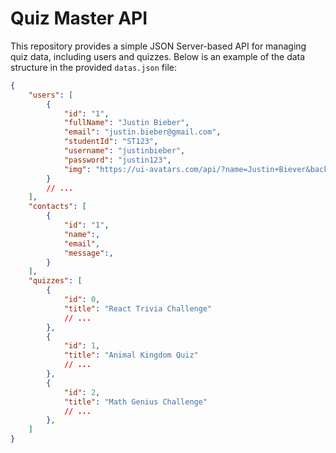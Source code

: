 # Quiz Master API

This repository provides a simple JSON Server-based API for managing quiz data, including users and quizzes. Below is an example of the data structure in the provided `datas.json` file:

```json
{
    "users": [
        {
            "id": "1",
            "fullName": "Justin Bieber",
            "email": "justin.bieber@gmail.com",
            "studentId": "ST123",
            "username": "justinbieber",
            "password": "justin123",
            "img": "https://ui-avatars.com/api/?name=Justin+Biever&background=0069ff&color=fff"
        }
        // ...
    ],
    "contacts": [
        {
            "id": "1",
            "name":,
            "email",
            "message":,
        }
    ],
    "quizzes": [
        {
            "id": 0,
            "title": "React Trivia Challenge"
            // ...
        },
        {
            "id": 1,
            "title": "Animal Kingdom Quiz"
            // ...
        },
        {
            "id": 2,
            "title": "Math Genius Challenge"
            // ...
        },
    ]
}
```
